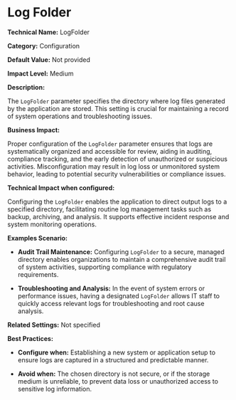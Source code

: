 # Log Folder

**Technical Name:** LogFolder

**Category:** Configuration

**Default Value:** Not provided

**Impact Level:** Medium

**Description:**

The `LogFolder` parameter specifies the directory where log files generated by the application are stored. This setting is crucial for maintaining a record of system operations and troubleshooting issues.

**Business Impact:**

Proper configuration of the `LogFolder` parameter ensures that logs are systematically organized and accessible for review, aiding in auditing, compliance tracking, and the early detection of unauthorized or suspicious activities. Misconfiguration may result in log loss or unmonitored system behavior, leading to potential security vulnerabilities or compliance issues.

**Technical Impact when configured:**

Configuring the `LogFolder` enables the application to direct output logs to a specified directory, facilitating routine log management tasks such as backup, archiving, and analysis. It supports effective incident response and system monitoring operations.

**Examples Scenario:**

- **Audit Trail Maintenance:** Configuring `LogFolder` to a secure, managed directory enables organizations to maintain a comprehensive audit trail of system activities, supporting compliance with regulatory requirements.
  
- **Troubleshooting and Analysis:** In the event of system errors or performance issues, having a designated `LogFolder` allows IT staff to quickly access relevant logs for troubleshooting and root cause analysis.

**Related Settings:** Not specified

**Best Practices:** 

- **Configure when:** Establishing a new system or application setup to ensure logs are captured in a structured and predictable manner.
  
- **Avoid when:** The chosen directory is not secure, or if the storage medium is unreliable, to prevent data loss or unauthorized access to sensitive log information.